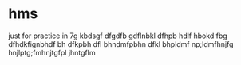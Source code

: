 # hms
just for practice in 7g
kbdsgf dfgdfb gdflnbkl dfhpb hdlf hbokd fbg dfhdkfignbhdf bh dfkpbh dfl bhndmfpbhn dfkl bhpldmf np;ldmfhnjfg hnjlptg;fmhnjtgfpl jhntgflm
